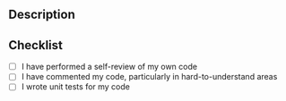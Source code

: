 ## Description

<!--

Write your description here.

-->

## Checklist

- [ ] I have performed a self-review of my own code
- [ ] I have commented my code, particularly in hard-to-understand areas
- [ ] I wrote unit tests for my code
